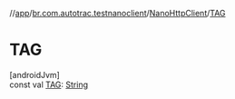 //[app](../../../index.md)/[br.com.autotrac.testnanoclient](../index.md)/[NanoHttpClient](index.md)/[TAG](-t-a-g.md)

# TAG

[androidJvm]\
const val [TAG](-t-a-g.md): [String](https://kotlinlang.org/api/latest/jvm/stdlib/kotlin/-string/index.html)
